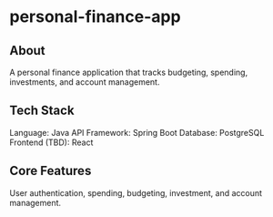 # personal-finance-app

## About

A personal finance application that tracks budgeting, spending, investments, and account management. 

## Tech Stack

Language: Java
API Framework: Spring Boot
Database: PostgreSQL
Frontend (TBD): React

## Core Features

User authentication, spending, budgeting, investment, and account management. 

